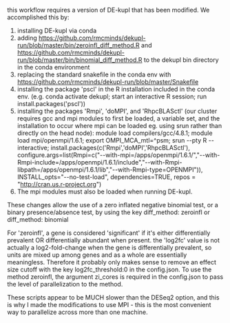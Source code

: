 this workflow requires a version of DE-kupl that has been modified. We accomplished this by:

1) installing DE-kupl via conda
2) adding https://github.com/rmcminds/dekupl-run/blob/master/bin/zeroinfl_diff_method.R and https://github.com/rmcminds/dekupl-run/blob/master/bin/binomial_diff_method.R to the dekupl bin directory in the conda environment
3) replacing the standard snakefile in the conda env with https://github.com/rmcminds/dekupl-run/blob/master/Snakefile
4) installing the package 'pscl' in the R installation included in the conda env. (e.g. conda activate dekupl; start an interactive R session; run install.packages('pscl'))
5) installing the packages 'Rmpi', 'doMPI', and 'RhpcBLASctl' (our cluster requires gcc and mpi modules to first be loaded, a variable set, and the installation to occur where mpi can be loaded eg. using srun rather than directly on the head node): module load compilers/gcc/4.8.1; module load mpi/openmpi/1.6.1; export OMPI_MCA_mtl=^psm; srun --pty R --interactive; install.packages(c('Rmpi','doMPI','RhpcBLASctl'), configure.args=list(Rmpi=c("--with-mpi=/apps/openmpi/1.6.1/","--with-Rmpi-include=/apps/openmpi/1.6.1/include","--with-Rmpi-libpath=/apps/openmpi/1.6.1/lib","--with-Rmpi-type=OPENMPI")), INSTALL_opts="--no-test-load", dependencies=TRUE, repos = "http://cran.us.r-project.org")
6) The mpi modules must also be loaded when running DE-kupl. 

These changes allow the use of a zero inflated negative binomial test, or a binary presence/absence test, by using the key diff_method: zeroinfl or diff_method: binomial

For 'zeroinfl', a gene is considered 'significant' if it's either differentially prevalent OR differentially abundant when present. the 'log2fc' value is not actually a log2-fold-change when the gene is differentially prevalent, so units are mixed up among genes and as a whole are essentially meaningless. Therefore it probably only makes sense to remove an effect size cutoff with the key log2fc_threshold:0 in the config.json. To use the method zeroinfl, the argument zi_cores is required in the config.json to pass the level of parallelization to the method.

These scripts appear to be MUCH slower than the DESeq2 option, and this is why I made the modifications to use MPI - this is the most convenient way to parallelize across more than one machine. 

